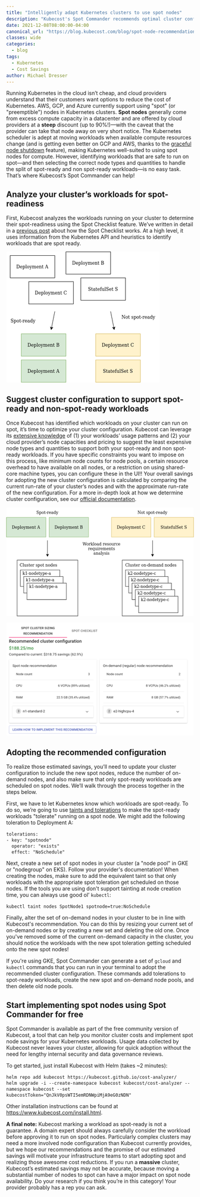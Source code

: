 ```yaml
---
title: "Intelligently adapt Kubernetes clusters to use spot nodes"
description: "Kubecost's Spot Commander recommends optimal cluster configurations, letting Kubernetes users take advantage of spot node savings."
date: 2021-12-08T08:00:00-04:00
canonical_url: "https://blog.kubecost.com/blog/spot-node-recommendations"
classes: wide
categories:
  - blog
tags:
  - Kubernetes
  - Cost Savings
author: Michael Dresser
---
```


Running Kubernetes in the cloud isn’t cheap, and cloud providers understand that their customers want options to reduce the cost of Kubernetes. AWS, GCP, and Azure currently support using "spot" (or "preemptible") nodes in Kubernetes clusters. **Spot nodes** generally come from excess compute capacity in a datacenter and are offered by cloud providers at a **steep** discount (up to 90%!)—with the caveat that the provider can take that node away on very short notice. The Kubernetes scheduler is adept at moving workloads when available compute resources change (and is getting even better on GCP and AWS, thanks to the [graceful node shutdown](https://kubernetes.io/docs/concepts/architecture/nodes/#graceful-node-shutdown) feature), making Kubernetes well-suited to using spot nodes for compute. However, identifying workloads that are safe to run on spot—and then selecting the correct node types and quantities to handle the split of spot-ready and non spot-ready workloads—is no easy task. That’s where Kubecost’s Spot Commander can help!

## Analyze your cluster’s workloads for spot-readiness

First, Kubecost analyzes the workloads running on your cluster to determine their spot-readiness using the Spot Checklist feature. We’ve written in detail in a [previous post](https://blog.kubecost.com/blog/spot-readiness/) about how the Spot Checklist works. At a high level, it uses information from the Kubernetes API and heuristics to identify workloads that are spot ready.

![diagram of splitting workloads by readiness](/assets/images/2021-12-08-spot-cluster-sizing/workloadanalysis.png)

## Suggest cluster configuration to support spot-ready and non-spot-ready workloads

Once Kubecost has identified which workloads on your cluster can run on spot, it’s time to optimize your cluster configuration. Kubecost can leverage its [extensive knowledge](https://github.com/kubecost/docs/blob/master/allocation.md) of (1) your workloads’ usage patterns and (2) your cloud provider’s node capacities and pricing to suggest the least expensive node types and quantities to support both your spot-ready and non spot-ready workloads. If you have specific constraints you want to impose on this process, like minimum node counts for node pools, a certain resource overhead to have available on all nodes, or a restriction on using shared-core machine types, you can configure these in the UI!! Your overall savings for adopting the new cluster configuration is calculated by comparing the current run-rate of your cluster’s nodes and with the approximate run-rate of the new configuration. For a more in-depth look at how we determine cluster configuration, see our [official documentation](https://guide.kubecost.com/hc/en-us/articles/4412353032599-Spot-Cluster-Sizing).

![diagram of new node configuration](/assets/images/2021-12-08-spot-cluster-sizing/newnodeconfiguration.png)

![screenshot of spot cluster sizing web UI](/assets/images/2021-12-08-spot-cluster-sizing/web-ui-screenshot.png)

## Adopting the recommended configuration

To realize those estimated savings, you’ll need to update your cluster configuration to include the new spot nodes, reduce the number of on-demand nodes, and also make sure that only spot-ready workloads are scheduled on spot nodes. We’ll walk through the process together in the steps below.

First, we have to let Kubernetes know which workloads are spot-ready. To do so, we’re going to use [taints and tolerations](https://kubernetes.io/docs/concepts/scheduling-eviction/taint-and-toleration/) to make the spot-ready workloads "tolerate" running on a spot node. We might add the following toleration to Deployment A:

```
tolerations: 
- key: "spotnode"
  operator: "exists"
  effect: "NoSchedule"
```

Next, create a new set of spot nodes in your cluster (a "node pool" in GKE or "nodegroup" on EKS). Follow your provider's documentation! When creating the nodes, make sure to add the equivalent taint so that only workloads with the appropriate spot toleration get scheduled on those nodes. If the tools you are using don't support tainting at node creation time, you can always use good ol’ `kubectl`:

```
kubectl taint nodes SpotNode1 spotnode=true:NoSchedule
```

Finally, alter the set of on-demand nodes in your cluster to be in line with Kubecost's recommendation. You can do this by resizing your current set of on-demand nodes or by creating a new set and deleting the old one. Once you've removed some of the current on-demand capacity in the cluster, you should notice the workloads with the new spot toleration getting scheduled onto the new spot nodes!

If you're using GKE, Spot Commander can generate a set of `gcloud` and `kubectl` commands that you can run in your terminal to adopt the recommended cluster configuration. These commands add tolerations to spot-ready workloads, create the new spot and on-demand node pools, and then delete old node pools.

## Start implementing spot nodes using Spot Commander for free

Spot Commander is available as part of the free community version of Kubecost, a tool that can help you monitor cluster costs and implement spot node savings for your Kubernetes workloads. Usage data collected by Kubecost never leaves your cluster, allowing for quick adoption without the need for lengthy internal security and data governance reviews.

To get started, just install Kubecost with Helm (takes ~2 minutes):

```
helm repo add kubecost https://kubecost.github.io/cost-analyzer/
helm upgrade -i --create-namespace kubecost kubecost/cost-analyzer --namespace kubecost --set kubecostToken="QnJkV0psWTI5emRDNWpiMjA9eG0zNDN"
```

Other installation instructions can be found at https://www.kubecost.com/install.html.

**A final note:** Kubecost marking a workload as spot-ready is not a guarantee. A domain expert should always carefully consider the workload before approving it to run on spot nodes. Particularly complex clusters may need a more involved node configuration than Kubecost currently provides, but we hope our recommendations and the promise of our estimated savings will motivate your infrastructure teams to start adopting spot and realizing those awesome cost reductions. If you run a **massive** cluster, Kubecost’s estimated savings may not be accurate, because moving a substantial number of nodes to spot can have a major impact on spot node availability. Do your research if you think you’re in this category! Your provider probably has a rep you can ask.
